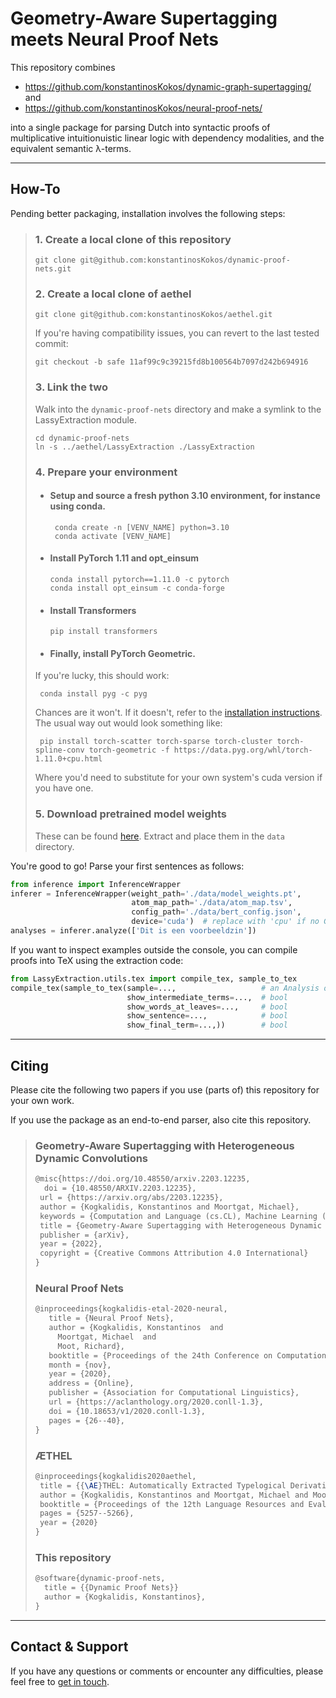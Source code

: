 # Geometry-Aware Supertagging meets Neural Proof Nets

This repository combines
* https://github.com/konstantinosKokos/dynamic-graph-supertagging/
and
* https://github.com/konstantinosKokos/neural-proof-nets/

into a single package for parsing Dutch into syntactic proofs of multiplicative intuitionuistic linear logic with 
dependency modalities, and the equivalent semantic λ-terms.

---

## How-To
Pending better packaging, installation involves the following steps:

> ### 1. Create a local clone of this repository
>   ```
>   git clone git@github.com:konstantinosKokos/dynamic-proof-nets.git
>  ``` 
> ### 2. Create a local clone of aethel
>   ```
>   git clone git@github.com:konstantinosKokos/aethel.git
>   ```
>   If you're having compatibility issues, you can revert to the last tested commit:
>   ```
>   git checkout -b safe 11af99c9c39215fd8b100564b7097d242b694916
>   ```
> ### 3. Link the two 
>   Walk into the `dynamic-proof-nets` directory and make a symlink to the LassyExtraction module.
>   ```
>   cd dynamic-proof-nets
>   ln -s ../aethel/LassyExtraction ./LassyExtraction
>   ```
> ### 4. Prepare your environment
>   * #### Setup and source a **fresh** python 3.10 environment, for instance using conda. 
>     ```
>      conda create -n [VENV_NAME] python=3.10
>      conda activate [VENV_NAME]
>      ```
>   * #### Install PyTorch 1.11 and opt_einsum
>     ```
>     conda install pytorch==1.11.0 -c pytorch
>     conda install opt_einsum -c conda-forge
>     ```
>   * #### Install Transformers
>     ```
>     pip install transformers
>     ```
>   * #### Finally, install PyTorch Geometric.
>    If you're lucky, this should work:
>    ```
>     conda install pyg -c pyg
>    ```
>    Chances are it won't.
>    If it doesn't, refer to the [installation instructions](https://pytorch-geometric.readthedocs.io/en/latest/notes/installation.html).
>    The usual way out would look something like:
>    ```
>     pip install torch-scatter torch-sparse torch-cluster torch-spline-conv torch-geometric -f https://data.pyg.org/whl/torch-1.11.0+cpu.html
>    ```
>    Where you'd need to substitute for your own system's cuda version if you have one.
> ### 5. Download pretrained model weights
>   These can be found [here](https://surfdrive.surf.nl/files/index.php/s/tJ2Htq6NhgTmtvP).
>  Extract and place them in the `data` directory.

You're good to go!
Parse your first sentences as follows:
```python
from inference import InferenceWrapper
inferer = InferenceWrapper(weight_path='./data/model_weights.pt',
                           atom_map_path='./data/atom_map.tsv',
                           config_path='./data/bert_config.json', 
                           device='cuda')  # replace with 'cpu' if no GPU accelaration
analyses = inferer.analyze(['Dit is een voοrbeeldzin'])
```

If you want to inspect examples outside the console, you can compile proofs into TeX using the extraction code:
```python
from LassyExtraction.utils.tex import compile_tex, sample_to_tex
compile_tex(sample_to_tex(sample=...,                   # an Analysis object
                          show_intermediate_terms=...,  # bool
                          show_words_at_leaves=...,     # bool
                          show_sentence=...,            # bool
                          show_final_term=...,))        # bool
```

---

## Citing
Please cite the following two papers if you use (parts of) this repository for your own work.

If you use the package as an end-to-end parser, also cite this repository.

> ### Geometry-Aware Supertagging with Heterogeneous Dynamic Convolutions
> ```latex
> @misc{https://doi.org/10.48550/arxiv.2203.12235,
>   doi = {10.48550/ARXIV.2203.12235},  
>  url = {https://arxiv.org/abs/2203.12235},
>  author = {Kogkalidis, Konstantinos and Moortgat, Michael},
>  keywords = {Computation and Language (cs.CL), Machine Learning (cs.LG), FOS: Computer and information sciences, FOS: Computer and information sciences},
>  title = {Geometry-Aware Supertagging with Heterogeneous Dynamic Convolutions},
>  publisher = {arXiv},
>  year = {2022},
>  copyright = {Creative Commons Attribution 4.0 International}
> }
> ```
> ### Neural Proof Nets
> ```latex
> @inproceedings{kogkalidis-etal-2020-neural,
>    title = {Neural Proof Nets},
>    author = {Kogkalidis, Konstantinos  and
>      Moortgat, Michael  and
>      Moot, Richard},
>    booktitle = {Proceedings of the 24th Conference on Computational Natural Language Learning},
>    month = {nov},
>    year = {2020},
>    address = {Online},
>    publisher = {Association for Computational Linguistics},
>    url = {https://aclanthology.org/2020.conll-1.3},
>    doi = {10.18653/v1/2020.conll-1.3},
>    pages = {26--40},
> }
> ```
> ### ÆTHEL
> ```latex
> @inproceedings{kogkalidis2020aethel,
>  title = {{\AE}THEL: Automatically Extracted Typelogical Derivations for Dutch},
>  author = {Kogkalidis, Konstantinos and Moortgat, Michael and Moot, Richard},
>  booktitle = {Proceedings of the 12th Language Resources and Evaluation Conference},
>  pages = {5257--5266},
>  year = {2020}
> }
> ```
> ### This repository
> ```latex
> @software{dynamic-proof-nets,
>   title = {{Dynamic Proof Nets}}
>   author = {Kogkalidis, Konstantinos},
> }
> ```

---

## Contact & Support
If you have any questions or comments or encounter any difficulties, please feel free to [get in touch](k.kogkalidis@uu.nl).
